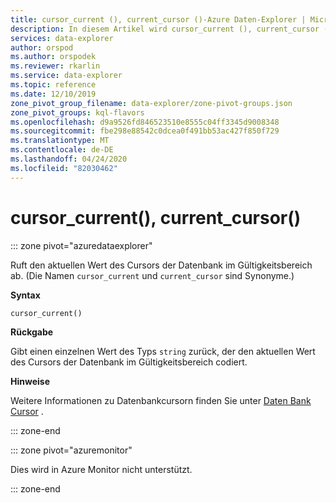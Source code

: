 ```yaml
---
title: cursor_current (), current_cursor ()-Azure Daten-Explorer | Microsoft-Dokumentation
description: In diesem Artikel wird cursor_current (), current_cursor () in Azure Daten-Explorer beschrieben.
services: data-explorer
author: orspod
ms.author: orspodek
ms.reviewer: rkarlin
ms.service: data-explorer
ms.topic: reference
ms.date: 12/10/2019
zone_pivot_group_filename: data-explorer/zone-pivot-groups.json
zone_pivot_groups: kql-flavors
ms.openlocfilehash: d9a9526fd846523510e8555c04ff3345d9008348
ms.sourcegitcommit: fbe298e88542c0dcea0f491bb53ac427f850f729
ms.translationtype: MT
ms.contentlocale: de-DE
ms.lasthandoff: 04/24/2020
ms.locfileid: "82030462"
---
```

# <a name="cursor_current-current_cursor"></a>cursor_current(), current_cursor()

::: zone pivot="azuredataexplorer"

Ruft den aktuellen Wert des Cursors der Datenbank im Gültigkeitsbereich ab. (Die Namen `cursor_current` und `current_cursor` sind Synonyme.)

**Syntax**

`cursor_current()`

**Rückgabe**

Gibt einen einzelnen Wert des Typs `string` zurück, der den aktuellen Wert des Cursors der Datenbank im Gültigkeitsbereich codiert.

**Hinweise**

Weitere Informationen zu Datenbankcursorn finden Sie unter [Daten Bank Cursor](../management/databasecursor.md) .

::: zone-end

::: zone pivot="azuremonitor"

Dies wird in Azure Monitor nicht unterstützt.

::: zone-end
